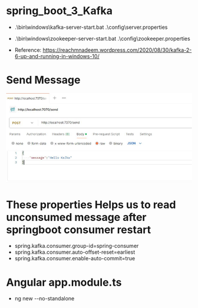 # spring_boot_3_Kafka
- .\bin\windows\kafka-server-start.bat .\config\server.properties

- .\bin\windows\zookeeper-server-start.bat .\config\zookeeper.properties

- Reference: https://reachmnadeem.wordpress.com/2020/08/30/kafka-2-6-up-and-running-in-windows-10/

# Send Message
![token generate/ user login ](https://github.com/HarshaVardhanAcharyAthaluri/spring_boot_3_Kafka/blob/main/kafkamessage.JPG)

# These properties Helps us to read unconsumed message after springboot consumer restart
* spring.kafka.consumer.group-id=spring-consumer
* spring.kafka.consumer.auto-offset-reset=earliest
* spring.kafka.consumer.enable-auto-commit=true

# Angular app.module.ts
* ng new --no-standalone